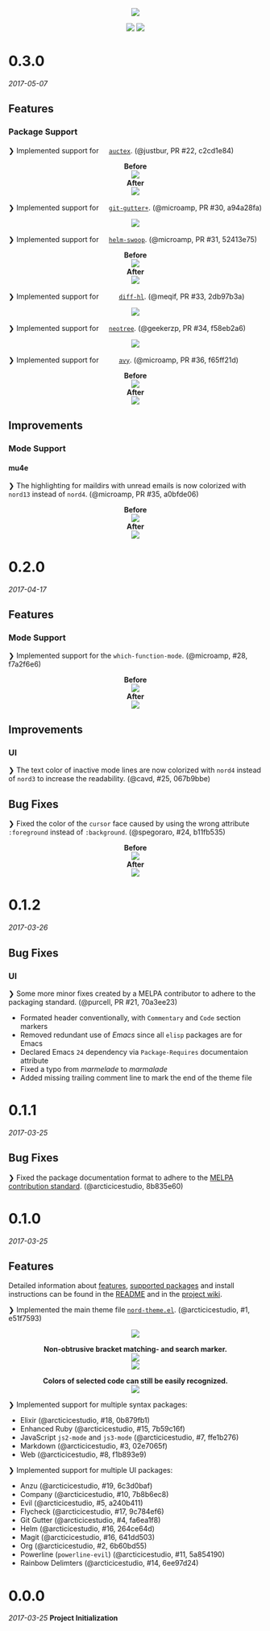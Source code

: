 <p align="center"><a href="https://www.nordtheme.com/ports/emacs" target="_blank"><img src="https://raw.githubusercontent.com/arcticicestudio/nord-docs/develop/assets/images/ports/emacs/repository-hero.svg?sanitize=true"/></a></p>

<p align="center"><a href="https://github.com/arcticicestudio/nord-emacs/releases/latest"><img src="https://img.shields.io/github/release/arcticicestudio/nord-emacs.svg?style=flat-square&label=Release&logo=github&logoColor=eceff4&colorA=4c566a&colorB=88c0d0"/></a> <a href="https://www.nordtheme.com/docs/ports/emacs"><img src="https://img.shields.io/github/release/arcticicestudio/nord-emacs.svg?style=flat-square&label=Docs&colorA=4c566a&colorB=88c0d0&logo=data%3Aimage%2Fsvg%2Bxml%3Bbase64%2CPHN2ZyB4bWxucz0iaHR0cDovL3d3dy53My5vcmcvMjAwMC9zdmciIHdpZHRoPSIxNiIgaGVpZ2h0PSIxNiI%2BCiAgICA8cGF0aCBmaWxsPSIjZDhkZWU5IiBkPSJNMTMuNzQ2IDIuODEzYS42Ny42NyAwIDAgMC0uNTU5LS4xMzNMOCAzLjg0OGwtNS4xODgtMS4xOGEuNjY5LjY2OSAwIDAgMC0uNTcuMTMzLjY3Ny42NzcgMCAwIDAtLjI0Mi41MzF2OC4xMzNjLS4wMDguMzIuMjEuNTk4LjUyLjY2OGw1LjMzMiAxLjE5OWguMjk2bDUuMzMyLTEuMmEuNjY4LjY2OCAwIDAgMCAuNTItLjY2N1YzLjMzMmEuNjU5LjY1OSAwIDAgMC0uMjU0LS41MnpNMy4zMzIgNC4xNjhsNCAuODk4djYuNzY2bC00LS44OTh6bTkuMzM2IDYuNzY2bC00IC44OThWNS4wNjZsNC0uODk4em0wIDAiLz4KPC9zdmc%2BCg%3D%3D"/></a></p>

<!--lint disable no-duplicate-headings-->

# 0.3.0
*2017-05-07*
## Features
### Package Support
❯ Implemented support for <a href="http://elpa.gnu.org/packages/auctex.html"><img src="http://elpa.gnu.org/favicon.png" width=16 height=16/><code>auctex</code></a>. (@justbur, PR #22, c2cd1e84)

<p align="center"><strong>Before</strong><br><img src="https://cloud.githubusercontent.com/assets/7836623/25584117/056bddd2-2e95-11e7-92e7-b1f66851802f.png"/><br><strong>After</strong><br><img src="https://cloud.githubusercontent.com/assets/7836623/25584145/1d0ee29a-2e95-11e7-8976-0918696b3291.png"/></p>

❯ Implemented support for <a href="https://melpa.org/#/git-gutter%2B"><img src="https://melpa.org/favicon.ico" width=16 height=16/><code>git-gutter+</code></a>. (@microamp, PR #30, a94a28fa)

<p align="center"><img src="https://cloud.githubusercontent.com/assets/7836623/25586074/fc1a3c8e-2e9d-11e7-82aa-cc0ae4bbdc1f.png"/><p>

❯ Implemented support for <a href="https://melpa.org/#/helm-swoop"><img src="https://melpa.org/favicon.ico" width=16 height=16/><code>helm-swoop</code></a>. (@microamp, PR #31, 52413e75)

<p align="center"><strong>Before</strong><br><img src="https://cloud.githubusercontent.com/assets/7836623/25585304/2601410e-2e9a-11e7-8461-de675aae8602.png"/><br><strong>After</strong><br><img src="https://cloud.githubusercontent.com/assets/7836623/25585309/322a275c-2e9a-11e7-9fcc-d1445b6d5b0b.png"/></p>

❯ Implemented support for <a href="http://elpa.gnu.org/packages/diff-hl.html"><img src="http://elpa.gnu.org/favicon.png" width=16 height=16/></a> <a href="https://melpa.org/#/diff-hl"><img src="https://melpa.org/favicon.ico" width=16 height=16/><code>diff-hl</code></a>. (@meqif, PR #33, 2db97b3a)

<p align="center"><img src="https://cloud.githubusercontent.com/assets/7836623/25773470/119d8672-327e-11e7-8831-efa435eb4284.png"/></p>

❯ Implemented support for <a href="https://melpa.org/#/neotree"><img src="https://melpa.org/favicon.ico" width=16 height=16/><code>neotree</code></a>. (@geekerzp, PR #34, f58eb2a6)

<p align="center"><img src="https://cloud.githubusercontent.com/assets/7836623/25773361/5a7e8438-327c-11e7-9fe1-2e05e7404b14.png"/></p>

❯ Implemented support for <a href="http://elpa.gnu.org/packages/avy.html"><img src="http://elpa.gnu.org/favicon.png" width=16 height=16/></a> <a href="https://melpa.org/#/avy"><img src="https://melpa.org/favicon.ico" width=16 height=16/><code>avy</code></a>. (@microamp, PR #36, f65ff21d)

<p align="center"><strong>Before</strong><br><img src="https://cloud.githubusercontent.com/assets/7836623/25773402/26812180-327d-11e7-9c4f-53434d98bce8.png"/><br><strong>After</strong><br><img src="https://cloud.githubusercontent.com/assets/7836623/25773420/4f230d42-327d-11e7-9a46-705d513ef78c.png"/></p>

## Improvements
### Mode Support
#### mu4e
❯ The highlighting for maildirs with unread emails is now colorized with `nord13` instead of `nord4`. (@microamp, PR #35, a0bfde06)

<p align="center"><strong>Before</strong><br><img src="https://cloud.githubusercontent.com/assets/1378791/25766520/22528152-3247-11e7-8a78-ce3cfd7751af.png"/><br><strong>After</strong><br><img src="https://cloud.githubusercontent.com/assets/1378791/25766521/239c194c-3247-11e7-8dfa-06bd7e85f9ae.png"/></p>

# 0.2.0
*2017-04-17*
## Features
### Mode Support
❯ Implemented support for the `which-function-mode`. (@microamp, #28, f7a2f6e6)

<p align="center"><strong>Before</strong><br><img src="https://cloud.githubusercontent.com/assets/7836623/24758354/6ed3c51c-1ae2-11e7-8a18-b58c1d0e6185.png"/><br><strong>After</strong><br><img src="https://cloud.githubusercontent.com/assets/7836623/24758374/7bc489aa-1ae2-11e7-9eba-6657425a3936.png"/></p>

## Improvements
### UI
❯ The text color of inactive mode lines are now colorized with `nord4` instead of `nord3` to increase the readability. (@cavd, #25, 067b9bbe)

## Bug Fixes
❯ Fixed the color of the `cursor` face caused by using the wrong attribute `:foreground` instead of `:background`. (@spegoraro, #24, b11fb535)

<p align="center"><strong>Before</strong><br><img src="https://cloud.githubusercontent.com/assets/7836623/25084545/66ecc672-235d-11e7-9526-cf8ab338238f.png"/><br><strong>After</strong><br><img src="https://cloud.githubusercontent.com/assets/7836623/24761805/c1a9d858-1aec-11e7-914b-06d98d8802eb.png"/></p>

# 0.1.2
*2017-03-26*
## Bug Fixes
### UI
❯ Some more minor fixes created by a MELPA contributor to adhere to the packaging standard. (@purcell, PR #21, 70a3ee23)
  - Formated header conventionally, with `Commentary` and `Code` section markers
  - Removed redundant use of *Emacs* since all `elisp` packages are for Emacs
  - Declared Emacs `24` dependency via `Package-Requires` documentaion attribute
  - Fixed a typo from *marmelade* to *marmalade*
  - Added missing trailing comment line to mark the end of the theme file

# 0.1.1
*2017-03-25*
## Bug Fixes
❯ Fixed the package documentation format to adhere to the [MELPA contribution standard](https://github.com/melpa/melpa/blob/master/CONTRIBUTING.md). (@arcticicestudio, 8b835e60)

# 0.1.0
*2017-03-25*
## Features
Detailed information about [features](https://github.com/arcticicestudio/nord-emacs/blob/develop/README.md#features), [supported packages](https://github.com/arcticicestudio/nord-emacs/blob/develop/README.md#package-support) and install instructions can be found in the [README](https://github.com/arcticicestudio/nord-emacs/blob/develop/README.md#installation) and in the [project wiki](https://github.com/arcticicestudio/nord-emacs/wiki).

❯ Implemented the main theme file [`nord-theme.el`](https://github.com/arcticicestudio/nord-emacs/blob/develop/nord-theme.el). (@arcticicestudio, #1, e51f7593)

<p align="center"><img src="https://raw.githubusercontent.com/arcticicestudio/nord-emacs/develop/assets/scrot-package-syntax-jdee.png"/></p>

<p align="center"><strong>Non-obtrusive bracket matching- and search marker.</strong><br><img src="https://raw.githubusercontent.com/arcticicestudio/nord-emacs/develop/assets/scrot-feature-bracket-matching.png"/><br><img src="https://raw.githubusercontent.com/arcticicestudio/nord-emacs/develop/assets/scrot-feature-search.gif"/></p>

<p align="center"><strong>Colors of selected code can still be easily recognized.</strong><br><img src="https://raw.githubusercontent.com/arcticicestudio/nord-emacs/develop/assets/scrcast-feature-selection.gif"/></p>

❯ Implemented support for multiple syntax packages:
  - Elixir (@arcticicestudio, #18, 0b879fb1)
  - Enhanced Ruby (@arcticicestudio, #15, 7b59c16f)
  - JavaScript `js2-mode` and `js3-mode` (@arcticicestudio, #7, ffe1b276)
  - Markdown (@arcticicestudio, #3, 02e7065f)
  - Web (@arcticicestudio, #8, f1b893e9)

❯ Implemented support for multiple UI packages:
  - Anzu (@arcticicestudio, #19, 6c3d0baf)
  - Company (@arcticicestudio, #10, 7b8b6ec8)
  - Evil (@arcticicestudio, #5, a240b411)
  - Flycheck (@arcticicestudio, #17, 9c784ef6)
  - Git Gutter (@arcticicestudio, #4, fa6ea1f8)
  - Helm (@arcticicestudio, #16, 264ce64d)
  - Magit (@arcticicestudio, #16, 641dd503)
  - Org (@arcticicestudio, #2, 6b60bd55)
  - Powerline (`powerline-evil`) (@arcticicestudio, #11, 5a854190)
  - Rainbow Delimters (@arcticicestudio, #14, 6ee97d24)

# 0.0.0
*2017-03-25*
**Project Initialization**

<!--
+------------------+
+ Symbol Reference +
+------------------+
↠ (U+21A0): Start of a log section description
— (U+2014): Separator between a log section title and the metadata
⇄ (U+21C4): Separator between a issue ID and pull request ID in a log metadata
⊶ (U+22B6): Icon prefix for the short commit SHA checksum in a log metadata
-->

<!--lint disable final-definition-->

<!-- Base Links -->